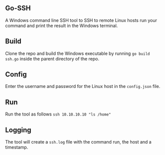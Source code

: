 ## Go-SSH
A Windows command line SSH tool to SSH to remote Linux hosts run your command and print the result in the Windows terminal.

## Build
Clone the repo and build the Windows executable by running `go build ssh.go` inside the parent directory of the repo.

## Config
Enter the username and password for the Linux host in the `config.json` file.

## Run
Run the tool as follows `ssh 10.10.10.10 "ls /home"`

## Logging
The tool will create a `ssh.log` file with the command run, the host and a timestamp.
